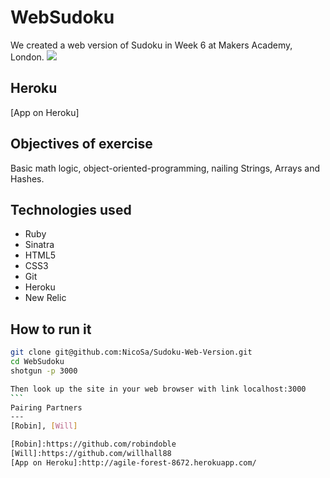 WebSudoku
=========

We created a web version of Sudoku in Week 6 at Makers Academy, London.
![](sudoku.png)

Heroku
----
[App on Heroku]

Objectives of exercise
----
Basic math logic, object-oriented-programming, nailing Strings, Arrays and Hashes.

Technologies used
----
- Ruby
- Sinatra
- HTML5
- CSS3
- Git
- Heroku
- New Relic

How to run it
----
````sh
git clone git@github.com:NicoSa/Sudoku-Web-Version.git
cd WebSudoku
shotgun -p 3000

Then look up the site in your web browser with link localhost:3000
```
Pairing Partners
---
[Robin], [Will]

[Robin]:https://github.com/robindoble
[Will]:https://github.com/willhall88
[App on Heroku]:http://agile-forest-8672.herokuapp.com/